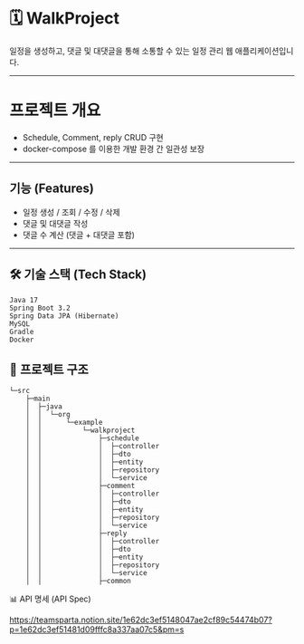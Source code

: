 # 🗓️ WalkProject

일정을 생성하고, 댓글 및 대댓글을 통해 소통할 수 있는 일정 관리 웹 애플리케이션입니다.  

---
# 프로젝트 개요

- Schedule, Comment, reply CRUD 구현
- docker-compose 를 이용한 개발 환경 간 일관성 보장

---
## 기능 (Features)

- 일정 생성 / 조회 / 수정 / 삭제
- 댓글 및 대댓글 작성
- 댓글 수 계산 (댓글 + 대댓글 포함)

---

## 🛠 기술 스택 (Tech Stack)
```text
Java 17
Spring Boot 3.2
Spring Data JPA (Hibernate)
MySQL
Gradle
Docker
```


## 📂 프로젝트 구조

```text
└─src
    ├─main
    │  ├─java
    │  │  └─org
    │  │      └─example
    │  │          └─walkproject
    │  │              ├─schedule
    │  │              │  ├─controller
    │  │              │  ├─dto
    │  │              │  ├─entity
    │  │              │  ├─repository
    │  │              │  └─service
    │  │              ├─comment
    │  │              │  ├─controller
    │  │              │  ├─dto
    │  │              │  ├─entity
    │  │              │  ├─repository
    │  │              │  └─service
    │  │              ├─reply
    │  │              │  ├─controller
    │  │              │  ├─dto
    │  │              │  ├─entity
    │  │              │  ├─repository
    │  │              │  └─service
    │  │              ├─common

```
📊 API 명세 (API Spec)

https://teamsparta.notion.site/1e62dc3ef5148047ae2cf89c54474b07?p=1e62dc3ef51481d09fffc8a337aa07c5&pm=s
